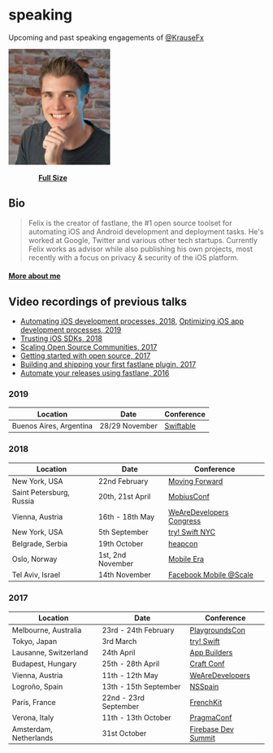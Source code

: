 # speaking
Upcoming and past speaking engagements of [@KrauseFx](https://twitter.com/KrauseFx)

<a href="https://github.com/KrauseFx/speaking/raw/master/assets/FelixKrauseProfileSquare.jpg">
<img src="assets/FelixKrauseProfileSquare.jpg" width="200"></a>

<br />

&nbsp;&nbsp;&nbsp;&nbsp;&nbsp;&nbsp;&nbsp;&nbsp;&nbsp;&nbsp;&nbsp;&nbsp;&nbsp;&nbsp; **[Full Size](https://github.com/KrauseFx/speaking/raw/master/assets/FelixKrauseProfileSquare.jpg)**

## Bio

> Felix is the creator of fastlane, the #1 open source toolset for automating iOS and Android development and deployment tasks. He's worked at Google, Twitter and various other tech startups. Currently Felix works as advisor while also publishing his own projects, most recently with a focus on privacy & security of the iOS platform.

#### [More about me](https://krausefx.com/about)

## Video recordings of previous talks

- [Automating iOS development processes, 2018](https://www.facebook.com/atscaleevents/videos/2164710343846256/), [Optimizing iOS app development processes, 2019](https://www.youtube.com/watch?v=1BiEryyobjk&list=PLleLsCcywRxKT3VgBPtzxtRjq-NXK0FZw&index=6&t=0s)
- [Trusting iOS SDKs, 2018](https://www.youtube.com/watch?v=JhGT5soJ0HA)
- [Scaling Open Source Communities, 2017](https://www.youtube.com/watch?v=DiVQXn56MiM)
- [Getting started with open source, 2017](https://vimeo.com/235309173)
- [Building and shipping your first fastlane plugin, 2017](https://youtu.be/scfOk5SgrKU?t=17m42s)
- [Automate your releases using fastlane, 2016](https://www.youtube.com/watch?v=wOtANfkh2bI)

### 2019

Location | Date | Conference
---------|------|------------
Buenos Aires, Argentina | 28/29 November | [Swiftable](https://swiftable.io/)

### 2018

Location | Date | Conference
---------|------|------------
New York, USA | 22nd February | [Moving Forward](https://www.moving-forward.com/nyc/)
Saint Petersburg, Russia | 20th, 21st April | [MobiusConf](https://mobiusconf.com/en/)
Vienna, Austria | 16th - 18th May | [WeAreDevelopers Congress](https://www.wearedevelopers.com/congress/)
New York, USA | 5th September | [try! Swift NYC](https://www.tryswift.co/events/2018/nyc/)
Belgrade, Serbia | 19th October | [heapcon](https://heapcon.io/)
Oslo, Norway | 1st, 2nd November | [Mobile Era](https://mobileera.rocks/)
Tel Aviv, Israel | 14th November | [Facebook Mobile @Scale](https://atscaleconference.com/events/mobilescale-tel-aviv/)

### 2017

Location | Date | Conference
---------|------|------------
Melbourne, Australia | 23rd - 24th February | [PlaygroundsCon](http://www.playgroundscon.com/)
Tokyo, Japan | 3rd March | [try! Swift](https://www.tryswift.co/tokyo/en)
Lausanne, Switzerland | 24th April | [App Builders](https://www.appbuilders.ch/)
Budapest, Hungary | 25th - 28th April | [Craft Conf](https://craft-conf.com/)
Vienna, Austria | 11th - 12th May | [WeAreDevelopers](http://www.wearedevelopers.org/)
Logroño, Spain | 13th - 15th September | [NSSpain](https://2017.nsspain.com/)
Paris, France | 22nd - 23rd September | [FrenchKit](http://frenchkit.fr/)
Verona, Italy | 11th - 13th October | [PragmaConf](https://pragmaconference.com/)
Amsterdam, Netherlands | 31st October | [Firebase Dev Summit](https://firebase.google.com/dev-summit-17/?utm_source=Social&utm_medium=KrauseFx&utm_campaign=KrauseFx)
